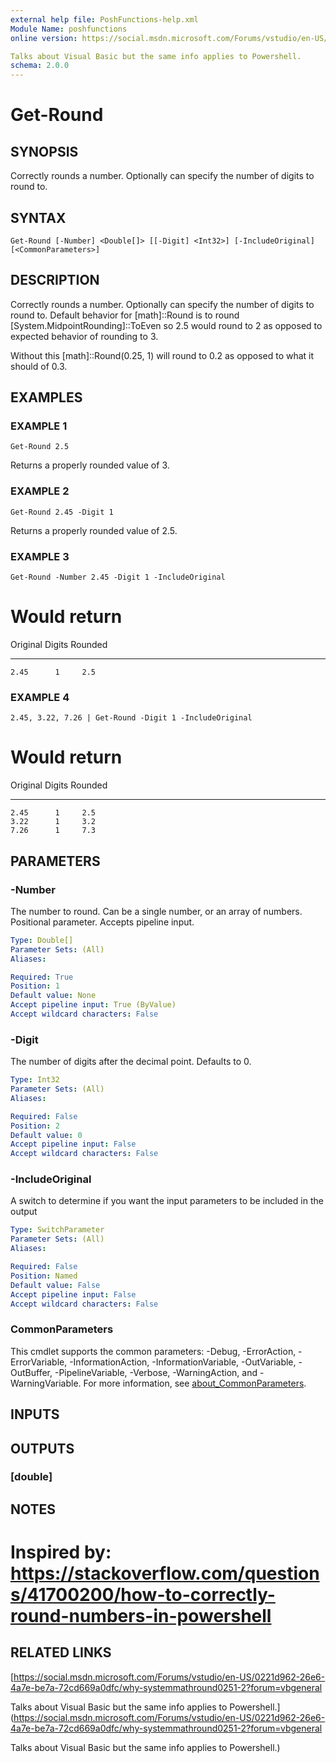 ```yaml
---
external help file: PoshFunctions-help.xml
Module Name: poshfunctions
online version: https://social.msdn.microsoft.com/Forums/vstudio/en-US/0221d962-26e6-4a7e-be7a-72cd669a0dfc/why-systemmathround0251-2?forum=vbgeneral

Talks about Visual Basic but the same info applies to Powershell.
schema: 2.0.0
---
```


# Get-Round

## SYNOPSIS
Correctly rounds a number.
Optionally can specify the number of digits to round to.

## SYNTAX

```
Get-Round [-Number] <Double[]> [[-Digit] <Int32>] [-IncludeOriginal] [<CommonParameters>]
```

## DESCRIPTION
Correctly rounds a number.
Optionally can specify the number of digits to round to.
Default behavior for \[math\]::Round is to round \[System.MidpointRounding\]::ToEven so 2.5 would round to 2 as opposed to expected behavior of rounding to 3.

Without this \[math\]::Round(0.25, 1) will round to 0.2 as opposed to what it should of 0.3.

## EXAMPLES

### EXAMPLE 1
```
Get-Round 2.5
```

Returns a properly rounded value of 3.

### EXAMPLE 2
```
Get-Round 2.45 -Digit 1
```

Returns a properly rounded value of 2.5.

### EXAMPLE 3
```
Get-Round -Number 2.45 -Digit 1 -IncludeOriginal
```

# Would return
Original Digits Rounded
-------- ------ -------
    2.45      1     2.5

### EXAMPLE 4
```
2.45, 3.22, 7.26 | Get-Round -Digit 1 -IncludeOriginal
```

# Would return
Original Digits Rounded
-------- ------ -------
    2.45      1     2.5
    3.22      1     3.2
    7.26      1     7.3

## PARAMETERS

### -Number
The number to round.
Can be a single number, or an array of numbers.
Positional parameter.
Accepts pipeline input.

```yaml
Type: Double[]
Parameter Sets: (All)
Aliases:

Required: True
Position: 1
Default value: None
Accept pipeline input: True (ByValue)
Accept wildcard characters: False
```

### -Digit
The number of digits after the decimal point.
Defaults to 0.

```yaml
Type: Int32
Parameter Sets: (All)
Aliases:

Required: False
Position: 2
Default value: 0
Accept pipeline input: False
Accept wildcard characters: False
```

### -IncludeOriginal
A switch to determine if you want the input parameters to be included in the output

```yaml
Type: SwitchParameter
Parameter Sets: (All)
Aliases:

Required: False
Position: Named
Default value: False
Accept pipeline input: False
Accept wildcard characters: False
```

### CommonParameters
This cmdlet supports the common parameters: -Debug, -ErrorAction, -ErrorVariable, -InformationAction, -InformationVariable, -OutVariable, -OutBuffer, -PipelineVariable, -Verbose, -WarningAction, and -WarningVariable. For more information, see [about_CommonParameters](http://go.microsoft.com/fwlink/?LinkID=113216).

## INPUTS

## OUTPUTS

### [double]
## NOTES
# Inspired by: https://stackoverflow.com/questions/41700200/how-to-correctly-round-numbers-in-powershell

## RELATED LINKS

[https://social.msdn.microsoft.com/Forums/vstudio/en-US/0221d962-26e6-4a7e-be7a-72cd669a0dfc/why-systemmathround0251-2?forum=vbgeneral

Talks about Visual Basic but the same info applies to Powershell.](https://social.msdn.microsoft.com/Forums/vstudio/en-US/0221d962-26e6-4a7e-be7a-72cd669a0dfc/why-systemmathround0251-2?forum=vbgeneral

Talks about Visual Basic but the same info applies to Powershell.)

